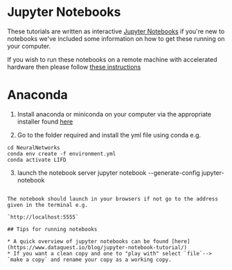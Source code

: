 # Jupyter Notebooks

These tutorials are written as interactive [Jupyter Notebooks](https://jupyter-notebook.readthedocs.io/en/stable/) if you're new to notebooks we've included some information on how to get these running on your computer.

If you wish to run these notebooks on a remote machine with accelerated hardware then please follow [these instructions](https://github.com/cemac/cemac_generic/wiki/Jupyter-Notebooks-Via-SSH-Tunnelling)  

# Anaconda

1. Install anaconda or miniconda on your computer  via the appropriate installer found [here](https://conda.io/en/latest/miniconda.html)

2. Go to the folder required and install the yml file using conda e.g.
```
cd NeuralNetworks
conda env create -f environment.yml
conda activate LIFD
```
3. launch the notebook server
jupyter notebook --generate-config
jupyter-notebook
```

The notebook should launch in your browsers if not go to the address given in the terminal e.g.

`http://localhost:5555`

## Tips for running notebooks

* A quick overview of jupyter notebooks can be found [here](https://www.dataquest.io/blog/jupyter-notebook-tutorial/)
* If you want a clean copy and one to "play with" select `file`--> `make a copy` and rename your copy as a working copy. 
